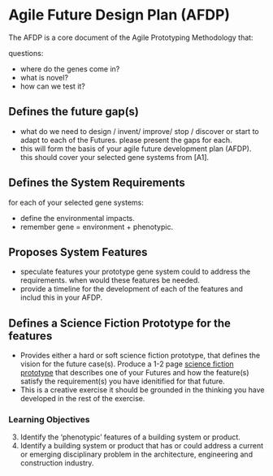# Agile Future Design Plan (AFDP)

The AFDP is a core document of the Agile Prototyping Methodology that:

questions:

* where do the genes come in?
* what is novel?
* how can we test it?

## Defines the future gap(s)
* what do we need to design / invent/ improve/ stop / discover or start to adapt to each of the Futures. please present the gaps for each.
* this will form the basis of your agile future development plan (AFDP). this should cover your selected gene systems from [A1].
## Defines the System Requirements 
for each of your selected gene systems:
* define the environmental impacts.
* remember gene = environment + phenotypic.
## Proposes System Features
* speculate features your prototype gene system could to address the requirements. when would these features be needed.
* provide a timeline for the development of each of the features and includ this in your AFDP.
## Defines a Science Fiction Prototype for the features
* Provides either a hard or soft science fiction prototype, that defines the vision for the future case(s).
Produce a 1-2 page [science fiction prototype] that describes one of your Futures and how the feature(s) satisfy the requirement(s) you have idenitified for that future.
* This is a creative exercise it should be grounded in the thinking you have developed in the rest of the exercise.

### Learning Objectives
3. Identify the ‘phenotypic’ features of a building system or product.
4. Identify a building system or product that has or could address a current or emerging disciplinary problem in the architecture, engineering and construction industry.

[science fiction prototype]: /Agile/Concepts/ScienceFictionPrototype
[meta disciplinary analysis]: /Agile/Concepts/MetaDisciplinary
